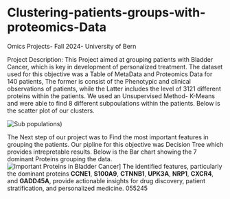 # Clustering-patients-groups-with-proteomics-Data
Omics Projects- Fall 2024- University of Bern

Project Description: 
This Project aimed at grouping patients with Bladder Cancer, which is key in development of personalized treatment.
The dataset used for this objective was a Table of MetaData and Proteomics Data for 140 patients, The former is consist of the Phenotypic and clinical observations of patients, while the Latter includes the level of 3121 different proteins within the patients.
We used an Unsupervised Method- K-Means and were able to find 8 different subpoulations within the patients. Below is the scatter plot of our clusters.

![Sub populations]([https://github.com/username/repo-name/blob/main/image.png](https://github.com/Bazgh/Clustering-patients-groups-with-rteomics-Data/blob/main/Untitled.png?raw=true)))

The Next step of our project was to Find the most important features in grouping the patients. Our pipline for this objective was Decision Tree which provides intrepretable results. Below is the Bar chart showing the 7 dominant Proteins grouping the data.
![Important Proteins in Bladder Cancer]([[https://github.com/username/repo-name/blob/main/image.png](https://github.com/Bazgh/Clustering-patients-groups-with-rteomics-Data/blob/main/Untitled.png?raw=true))]
The identified features, particularly the dominant proteins **CCNE1**, **S100A9**, **CTNNB1**, **UPK3A**, **NRP1**, **CXCR4**, and **GADD45A**, provide actionable insights for drug discovery, patient stratification, and personalized medicine. 055245




